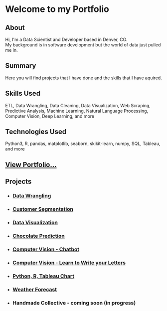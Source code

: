 # Welcome to my Portfolio

## About
Hi, I'm a Data Scientist and Developer based in Denver, CO.
<br />
My background is in software development but the world of data just pulled me in.

## Summary
Here you will find projects that I have done and the skills that I have aquired.

## Skills Used
ETL, Data Wrangling, Data Cleaning, Data Visualization, Web Scraping, Predictive Analysis, Machine Learning, Natural Language Processing, Computer Vision, Deep Learning, and more

## Technologies Used
Python3, R, pandas, matplotlib, seaborn, skikit-learn, numpy, SQL, Tableau, and more

## [View Portfolio...](https://cableredi.github.io/kcportfolio/)

## Projects

* ### [Data Wrangling](https://github.com/cableredi/Data-Wrangling)

* ### [Customer Segmentation](https://github.com/cableredi/Customer-Segmentation)

* ### [Data Visualization](https://github.com/cableredi/Data-Visualization)

* ### [Chocolate Prediction](https://github.com/cableredi/Chocolate-Prediction)

* ### [Computer Vision - Chatbot](https://github.com/cableredi/chatbot)

* ### [Computer Vision - Learn to Write your Letters](https://github.com/cableredi/learn-write-letters)

* ### [Python, R, Tableau Chart](https://github.com/cableredi/Python-R-Tableau-Charts)

* ### [Weather Forecast](https://github.com/cableredi/weather-api)

* ### Handmade Collective - coming soon (in progress)
